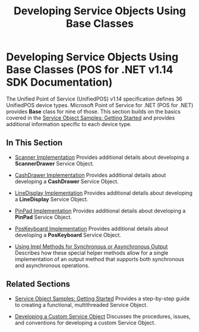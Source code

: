 ﻿---
title: Developing Service Objects Using Base Classes
description: Developing Service Objects Using Base Classes (POS for .NET v1.14 SDK Documentation)
ms.date: 03/03/2014
ms.topic: how-to
ms.custom: pos-restored-from-archive
---

# Developing Service Objects Using Base Classes (POS for .NET v1.14 SDK Documentation)

The Unified Point of Service (UnifiedPOS) v1.14 specification defines 36 UnifiedPOS device types. Microsoft Point of Service for .NET (POS for .NET) provides **Base** class for nine of those. This section builds on the basics covered in the [Service Object Samples: Getting Started](service-object-samples-getting-started.md) and provides additional information specific to each device type.

## In This Section

- [Scanner Implementation](scanner-implementation.md)
    Provides additional details about developing a **ScannerDrawer** Service Object.

- [CashDrawer Implementation](cashdrawer-implementation.md)
    Provides additional details about developing a **CashDrawer** Service Object.

- [LineDisplay Implementation](linedisplay-implementation.md)
    Provides additional details about developing a **LineDisplay** Service Object.

- [PinPad Implementation](pinpad-implementation.md)
    Provides additional details about developing a **PinPad** Service Object.

- [PosKeyboard Implementation](poskeyboard-implementation.md)
    Provides additional details about developing a **PosKeyboard** Service Object.

- [Using Impl Methods for Synchronous or Asynchronous Output](using-impl-methods-for-synchronous-or-asynchronous-output.md)
    Describes how these special helper methods allow for a single implementation of an output method that supports both synchronous and asynchronous operations.

## Related Sections

- [Service Object Samples: Getting Started](service-object-samples-getting-started.md)
    Provides a step-by-step guide to creating a functional, multithreaded Service Object.

- [Developing a Custom Service Object](developing-a-custom-service-object.md)
    Discusses the procedures, issues, and conventions for developing a custom Service Object.
